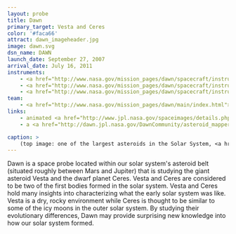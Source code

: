 ```yaml
---
layout: probe
title: Dawn
primary_target: Vesta and Ceres
color: '#faca66'
attract: dawn_imageheader.jpg
image: dawn.svg
dsn_name: DAWN
launch_date: September 27, 2007
arrival_date: July 16, 2011
instruments:
    - <a href="http://www.nasa.gov/mission_pages/dawn/spacecraft/instruments.html">camera</a>
    - <a href="http://www.nasa.gov/mission_pages/dawn/spacecraft/instruments.html">radio transmitter</a> 
    - <a href="http://www.nasa.gov/mission_pages/dawn/spacecraft/instruments.html">spectrometers</a>
team:
    - <a href="http://www.nasa.gov/mission_pages/dawn/main/index.html">NASA</a> / <a href="http://dawn.jpl.nasa.gov/">JPL</a>
links:
    - animated <a href="http://www.jpl.nasa.gov/spaceimages/details.php?id=pia19171">gif of Ceres</a> from as seen from Dawn's approach
    - a <a href="http://dawn.jpl.nasa.gov/DawnCommunity/asteroid_mappers.asp">citizen science project</a> to help scientists identify craters on Vesta

caption: >
    (top image: one of the largest asteroids in the Solar System, <a href="http://sservi.nasa.gov/articles/nasas-dawn-spacecraft-orbits-vesta/">Vesta</a>, as seen by Dawn, NASA/JPL-Caltech/UCLA/MPS/DLR/IDA)
---
```

Dawn is a space probe located within our solar system's asteroid belt (situated roughly between Mars and Jupiter) that is studying the giant asteroid Vesta and the dwarf planet Ceres. Vesta and Ceres are considered to be two of the first bodies formed in the solar system. Vesta and Ceres hold many insights into characterizing what the early solar system was like. Vesta is a dry, rocky environment while Ceres is thought to be similar to some of the icy moons in the outer solar system. By studying their evolutionary differences, Dawn may provide surprising new knowledge into how our solar system formed.

